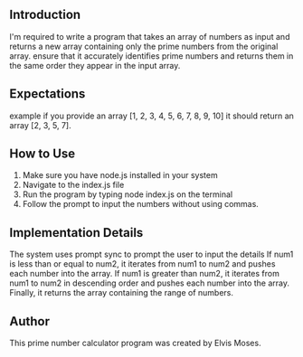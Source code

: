  ## Introduction 
  I'm required to write a program that  takes an array of numbers as input and returns a new array containing only the prime numbers from the original array. ensure that it accurately identifies prime numbers and returns them in the same order they appear in the input array.
## Expectations
example if you provide an array [1, 2, 3, 4, 5, 6, 7, 8, 9, 10] it should return an array [2, 3, 5, 7].
## How to Use
1. Make sure you have node.js installed in your system
2. Navigate to the index.js file
3. Run the program by typing node index.js on the terminal
4. Follow the prompt to input the numbers without using commas.
## Implementation Details
The system uses prompt sync to prompt the user to input the details
If num1 is less than or equal to num2, it iterates from num1 to num2 and pushes each number into the array.
If num1 is greater than num2, it iterates from num1 to num2 in descending order and pushes each number into the array.
Finally, it returns the array containing the range of numbers.
## Author
This prime number calculator program was created by Elvis Moses.


